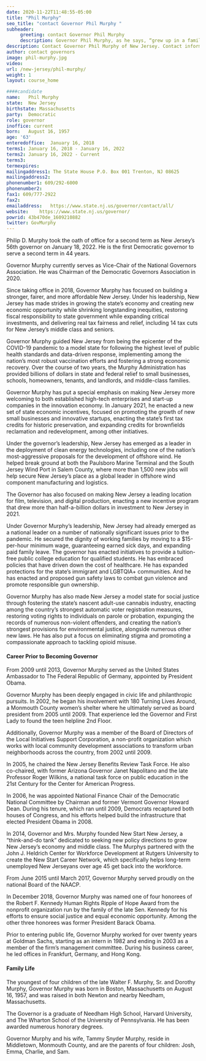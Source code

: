 ```yaml
---
date: 2020-11-22T11:48:55-05:00
title: "Phil Murphy"
seo_title: "contact Governor Phil Murphy "
subheader:
     greeting: contact Governor Phil Murphy 
     description: Governor Phil Murphy, as he says, “grew up in a family that was middle class on a good day,” the youngest of four children with only one parent who graduated high school. His upbringing – where religion, a strong work ethic, education, and civic awareness were pillars of family life – shaped his values, his priorities, and the leader he is. Prior to taking office, Governor Murphy had long been deeply engaged in civic life and philanthropic pursuits. He has led and supported charities to lift up troubled teens and domestic abuse survivors. Nationally, he served proudly as New Jersey’s sole representative on the board of the NAACP, the world’s oldest civil rights organization, and as Finance Chair of the Democratic National Committee. The Governor has also led national and state task forces, respectively, on education and public employee pensions and benefits. In 2009, he answered President Obama’s call to service and, following his confirmation by the United States Senate, became the U.S. Ambassador to the Federal Republic of Germany, where he served until 2013. Governor Murphy and First Lady Tammy Murphy live in Monmouth County and are the parents of Josh, Emma, Charlie, and Sam. A proud public-school product, Governor Murphy holds degrees from Harvard University and the Wharton School of Business at the University of Pennsylvania.
description: Contact Governor Phil Murphy of New Jersey. Contact information for Phil Murphy includes his email address, phone number, and mailing address.
author: contact governors
image: phil-murphy.jpg
video:
url: /new-jersey/phil-murphy/
weight: 1
layout: course_home

####candidate
name:	Phil Murphy
state:	New Jersey
birthstate: Massachusetts
party:	Democratic
role: governor
inoffice: current
born:	August 16, 1957
age: '63'
enteredoffice:	January 16, 2018 
terms1: January 16, 2018 - January 16, 2022 
terms2: January 16, 2022 - Current
terms3: 
termexpires:	
mailingaddress1: The State House P.O. Box 001 Trenton, NJ 08625
mailingaddress2:		
phonenumber1: 609/292-6000
phonenumber2:	
fax1: 609/777-2922
fax2: 
emailaddress:	https://www.state.nj.us/governor/contact/all/
website:	https://www.state.nj.us/governor/
powrid: 43b470de_1609210882
twitter: GovMurphy
---
```


Philip D. Murphy took the oath of office for a second term as New Jersey’s 56th governor on January 18, 2022. He is the first Democratic governor to serve a second term in 44 years.

Governor Murphy currently serves as Vice-Chair of the National Governors Association. He was Chairman of the Democratic Governors Association in 2020.

Since taking office in 2018, Governor Murphy has focused on building a stronger, fairer, and more affordable New Jersey. Under his leadership, New Jersey has made strides in growing the state’s economy and creating new economic opportunity while shrinking longstanding inequities, restoring fiscal responsibility to state government while expanding critical investments, and delivering real tax fairness and relief, including 14 tax cuts for New Jersey’s middle class and seniors.

Governor Murphy guided New Jersey from being the epicenter of the COVID-19 pandemic to a model state for following the highest level of public health standards and data-driven response, implementing among the nation’s most robust vaccination efforts and fostering a strong economic recovery. Over the course of two years, the Murphy Administration has provided billions of dollars in state and federal relief to small businesses, schools, homeowners, tenants, and landlords, and middle-class families.

Governor Murphy has put a special emphasis on making New Jersey more welcoming to both established high-tech enterprises and start-up companies in the innovation economy. In January 2021, he enacted a new set of state economic incentives, focused on promoting the growth of new small businesses and innovative startups, enacting the state’s first tax credits for historic preservation, and expanding credits for brownfields reclamation and redevelopment, among other initiatives.

Under the governor’s leadership, New Jersey has emerged as a leader in the deployment of clean energy technologies, including one of the nation’s most-aggressive proposals for the development of offshore wind. He helped break ground at both the Paulsboro Marine Terminal and the South Jersey Wind Port in Salem County, where more than 1,500 new jobs will help secure New Jersey’s place as a global leader in offshore wind component manufacturing and logistics.

The Governor has also focused on making New Jersey a leading location for film, television, and digital production, enacting a new incentive program that drew more than half-a-billion dollars in investment to New Jersey in 2021.

Under Governor Murphy’s leadership, New Jersey had already emerged as a national leader on a number of nationally significant issues prior to the pandemic. He secured the dignity of working families by moving to a $15-per-hour minimum wage, guaranteeing earned sick days, and expanding paid family leave. The governor has enacted initiatives to provide a tuition-free public college education for qualified students. He has embraced policies that have driven down the cost of healthcare. He has expanded protections for the state’s immigrant and LGBTQIA+ communities. And he has enacted and proposed gun safety laws to combat gun violence and promote responsible gun ownership.

Governor Murphy has also made New Jersey a model state for social justice through fostering the state’s nascent adult-use cannabis industry, enacting among the country’s strongest automatic voter registration measures, restoring voting rights to individuals on parole or probation, expunging the records of numerous non-violent offenders, and creating the nation’s strongest provisions for environmental justice, alongside numerous other new laws. He has also put a focus on eliminating stigma and promoting a compassionate approach to tackling opioid misuse.

#### Career Prior to Becoming Governor
From 2009 until 2013, Governor Murphy served as the United States Ambassador to The Federal Republic of Germany, appointed by President Obama.

Governor Murphy has been deeply engaged in civic life and philanthropic pursuits. In 2002, he began his involvement with 180 Turning Lives Around, a Monmouth County women’s shelter where he ultimately served as board president from 2005 until 2009. That experience led the Governor and First Lady to found the teen helpline 2nd Floor.

Additionally, Governor Murphy was a member of the Board of Directors of the Local Initiatives Support Corporation, a non-profit organization which works with local community development associations to transform urban neighborhoods across the country, from 2002 until 2009.

In 2005, he chaired the New Jersey Benefits Review Task Force. He also co-chaired, with former Arizona Governor Janet Napolitano and the late Professor Roger Wilkins, a national task force on public education in the 21st Century for the Center for American Progress.

In 2006, he was appointed National Finance Chair of the Democratic National Committee by Chairman and former Vermont Governor Howard Dean. During his tenure, which ran until 2009, Democrats recaptured both houses of Congress, and his efforts helped build the infrastructure that elected President Obama in 2008.

In 2014, Governor and Mrs. Murphy founded New Start New Jersey, a “think-and-do tank” dedicated to seeking new policy directions to grow New Jersey’s economy and middle class. The Murphys partnered with the John J. Heldrich Center for Workforce Development at Rutgers University to create the New Start Career Network, which specifically helps long-term unemployed New Jerseyans over age 45 get back into the workforce.

From June 2015 until March 2017, Governor Murphy served proudly on the national Board of the NAACP.

In December 2018, Governor Murphy was named one of four honorees of the Robert F. Kennedy Human Rights Ripple of Hope Award from the nonprofit organization run by the family of the late Sen. Kennedy for his efforts to ensure social justice and equal economic opportunity. Among the other three honorees was former President Barack Obama.

Prior to entering public life, Governor Murphy worked for over twenty years at Goldman Sachs, starting as an intern in 1982 and ending in 2003 as a member of the firm’s management committee. During his business career, he led offices in Frankfurt, Germany, and Hong Kong.

#### Family Life
The youngest of four children of the late Walter F. Murphy, Sr. and Dorothy Murphy, Governor Murphy was born in Boston, Massachusetts on August 16, 1957, and was raised in both Newton and nearby Needham, Massachusetts.

The Governor is a graduate of Needham High School, Harvard University, and The Wharton School of the University of Pennsylvania. He has been awarded numerous honorary degrees.

Governor Murphy and his wife, Tammy Snyder Murphy, reside in Middletown, Monmouth County, and are the parents of four children: Josh, Emma, Charlie, and Sam.

